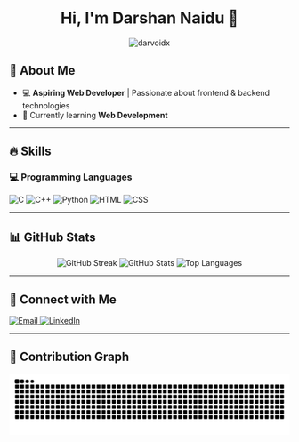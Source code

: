 <h1 align="center">Hi, I'm Darshan Naidu 🙋</h1>

<p align="center">
  <img src="https://komarev.com/ghpvc/?username=DarVoidX&label=Profile%20views&color=0e75b6&style=flat" alt="darvoidx" />
</p>


## 🚀 About Me  
- 💻 **Aspiring Web Developer** | Passionate about frontend & backend technologies  
- 🌱 Currently learning **Web Development**  

---

## 🔥 Skills  
### 💻 Programming Languages  
<p align="left">
  <img src="https://img.shields.io/badge/C-00599C?style=for-the-badge&logo=c&logoColor=white&labelColor=black&borderRadius=20" alt="C">
  <img src="https://img.shields.io/badge/C++-00599C?style=for-the-badge&logo=c%2B%2B&logoColor=white&labelColor=black&borderRadius=20" alt="C++">
  <img src="https://img.shields.io/badge/Python-3776AB?style=for-the-badge&logo=python&logoColor=white&labelColor=black&borderRadius=20" alt="Python">
  <img src="https://img.shields.io/badge/HTML5-E34F26?style=for-the-badge&logo=html5&logoColor=white&labelColor=black&borderRadius=20" alt="HTML">
  <img src="https://img.shields.io/badge/CSS3-1572B6?style=for-the-badge&logo=css3&logoColor=white&labelColor=black&borderRadius=20" alt="CSS">
</p>

---

## 📊 GitHub Stats  
<p align="center">
  <img src="https://github-readme-streak-stats.herokuapp.com?user=DarVoidX&theme=dark&hide_border=true&border_radius=15" alt="GitHub Streak" />
  <img src="https://github-readme-stats.vercel.app/api?username=DarVoidX&show_icons=true&theme=dark&hide_border=true&border_radius=15" alt="GitHub Stats" />
  <img src="https://github-readme-stats.vercel.app/api/top-langs/?username=DarVoidX&layout=compact&theme=dark&hide_border=true&border_radius=15" alt="Top Languages" />
</p>

---

## 🤝 Connect with Me  
<p align="left">
  <a href="mailto:darshannaidu696@gmail.com">
    <img src="https://img.shields.io/badge/Email-D14836?style=for-the-badge&logo=gmail&logoColor=white&labelColor=black&borderRadius=20" alt="Email">
  </a>
  <a href="https://www.linkedin.com/in/darshan-naidu-49603632a/">
    <img src="https://img.shields.io/badge/LinkedIn-0077B5?style=for-the-badge&logo=linkedin&logoColor=white&labelColor=black&borderRadius=20" alt="LinkedIn">
  </a>
</p>

---

## 🐍 Contribution Graph   
<p align="center">
  <img src="https://raw.githubusercontent.com/DarVoidX/DarVoidX/main/dist/github-snake-dark.svg" alt="Dark Themed Snake Animation" />
</p>
